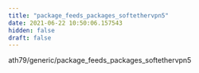 ```yaml
---
title: "package_feeds_packages_softethervpn5"
date: 2021-06-22 10:50:06.157543
hidden: false
draft: false
---
```


ath79/generic/package_feeds_packages_softethervpn5

